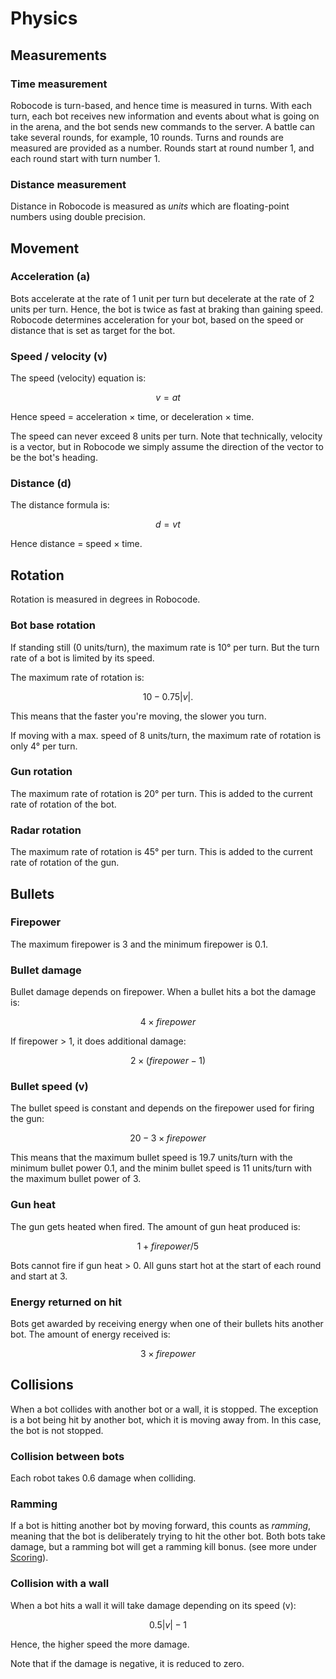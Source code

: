 # Physics

## Measurements

### Time measurement

Robocode is turn-based, and hence time is measured in turns. With each turn, each bot receives new information and events about what is going on in the arena, and the bot sends new commands to the server. A battle can take several rounds, for example, 10 rounds. Turns and rounds are measured are provided as a number. Rounds start at round number 1, and each round start with turn number 1.

### Distance measurement

Distance in Robocode is measured as _units_ which are floating-point numbers using double precision.

## Movement

### Acceleration (a)

Bots accelerate at the rate of 1 unit per turn but decelerate at the rate of 2 units per turn. Hence, the bot is twice as fast at braking than gaining speed. Robocode determines acceleration for your bot, based on the speed or distance that is set as target for the bot.

### Speed / velocity (v)

The speed (velocity) equation is:

```math
v = at
```

Hence speed = acceleration × time, or deceleration × time.

The speed can never exceed 8 units per turn. Note that technically, velocity is a vector, but in Robocode we simply assume the direction of the vector to be the bot's heading.

### Distance (d)

The distance formula is:

```math
d = vt
```

Hence distance = speed × time.

## Rotation

Rotation is measured in degrees in Robocode.

### Bot base rotation

If standing still (0 units/turn), the maximum rate is 10° per turn. But the turn rate of a bot is limited by its speed.

The maximum rate of rotation is:

```math
10 - 0.75|v|.
```

This means that the faster you're moving, the slower you turn.

If moving with a max. speed of 8 units/turn, the maximum rate of rotation is only 4° per turn.

### Gun rotation

The maximum rate of rotation is 20° per turn. This is added to the current rate of rotation of the bot.

### Radar rotation

The maximum rate of rotation is 45° per turn. This is added to the current rate of rotation of the gun.

## Bullets

### Firepower

The maximum firepower is 3 and the minimum firepower is 0.1.

### Bullet damage

Bullet damage depends on firepower. When a bullet hits a bot the damage is:

```math
4 × firepower
```

If firepower > 1, it does additional damage:

```math
2 × (firepower - 1)
```

### Bullet speed (v)

The bullet speed is constant and depends on the firepower used for firing the gun:

```math
20 - 3 × firepower
```

This means that the maximum bullet speed is 19.7 units/turn with the minimum bullet power 0.1, and the minim bullet speed is 11 units/turn with the maximum bullet power of 3.

### Gun heat

The gun gets heated when fired. The amount of gun heat produced is:

```math
1 + firepower / 5
```

Bots cannot fire if gun heat > 0. All guns start hot at the start of each round and start at 3.

### Energy returned on hit

Bots get awarded by receiving energy when one of their bullets hits another bot. The amount of energy received is:

```math
3 × firepower
```

## Collisions

When a bot collides with another bot or a wall, it is stopped. The exception is a bot being hit by another bot, which it is moving away from. In this case, the bot is not stopped.

### Collision between bots

Each robot takes 0.6 damage when colliding.

### Ramming

If a bot is hitting another bot by moving forward, this counts as _ramming_, meaning that the bot is deliberately trying to hit the other bot. Both bots take damage, but a ramming bot will get a ramming kill bonus. (see more under [Scoring](scoring.md)).

### Collision with a wall

When a bot hits a wall it will take damage depending on its speed (v):

```math
0.5|v| - 1
```

Hence, the higher speed the more damage.

Note that if the damage is negative, it is reduced to zero.
